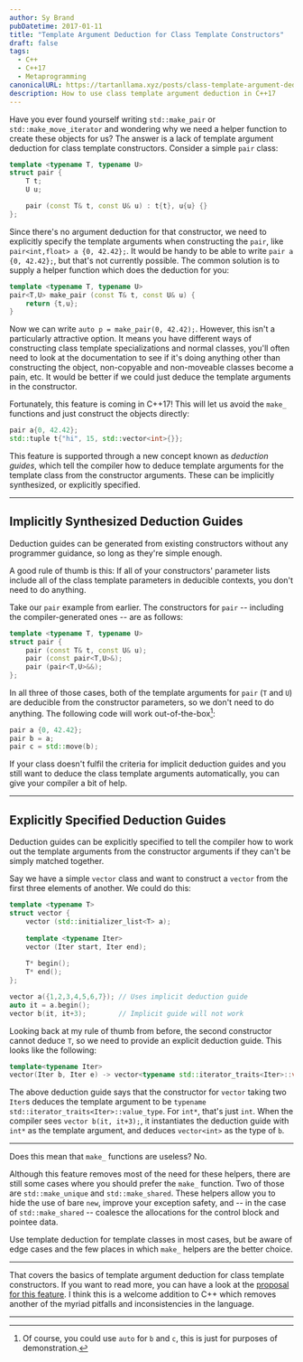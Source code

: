 ```yaml
---
author: Sy Brand
pubDatetime: 2017-01-11
title: "Template Argument Deduction for Class Template Constructors"
draft: false
tags:
  - C++
  - C++17
  - Metaprogramming
canonicalURL: https://tartanllama.xyz/posts/class-template-argument-deduction
description: How to use class template argument deduction in C++17
---
```


Have you ever found yourself writing `std::make_pair` or `std::make_move_iterator` and wondering why we need a helper function to create these objects for us? The answer is a lack of template argument deduction for class template constructors. Consider a simple `pair` class:

```cpp
template <typename T, typename U>
struct pair {
    T t;
    U u;

    pair (const T& t, const U& u) : t{t}, u{u} {}
};
```

Since there's no argument deduction for that constructor, we need to explicitly specify the template arguments when constructing the `pair`, like `pair<int,float> a {0, 42.42};`. It would be handy to be able to write `pair a {0, 42.42};`, but that's not currently possible. The common solution is to supply a helper function which does the deduction for you:

```cpp
template <typename T, typename U>
pair<T,U> make_pair (const T& t, const U& u) {
    return {t,u};
}
```

Now we can write `auto p = make_pair(0, 42.42);`. However, this isn't a particularly attractive option. It means you have different ways of constructing class template specializations and normal classes, you'll often need to look at the documentation to see if it's doing anything other than constructing the object, non-copyable and non-moveable classes become a pain, etc. It would be better if we could just deduce the template arguments in the constructor.

Fortunately, this feature is coming in C++17! This will let us avoid the `make_` functions and just construct the objects directly:

```cpp
pair a{0, 42.42};
std::tuple t{"hi", 15, std::vector<int>{}};
```

This feature is supported through a new concept known as *deduction guides*, which tell the compiler how to deduce template arguments for the template class from the constructor arguments. These can be implicitly synthesized, or explicitly specified.

-----------------

## Implicitly Synthesized Deduction Guides

Deduction guides can be generated from existing constructors without any programmer guidance, so long as they're simple enough.

A good rule of thumb is this: If all of your constructors' parameter lists include all of the class template parameters in deducible contexts, you don't need to do anything.

Take our `pair` example from earlier. The constructors for `pair` -- including the compiler-generated ones -- are as follows:

```cpp
template <typename T, typename U>
struct pair {
    pair (const T& t, const U& u);
    pair (const pair<T,U>&);
    pair (pair<T,U>&&);
};
```

In all three of those cases, both of the template arguments for `pair` (`T` and `U`) are deducible from the constructor parameters, so we don't need to do anything. The following code will work out-of-the-box[^1]:

[^1]: Of course, you could use `auto` for `b` and `c`, this is just for purposes of demonstration.

```cpp
pair a {0, 42.42};
pair b = a;
pair c = std::move(b);
```

If your class doesn't fulfil the criteria for implicit deduction guides and you still want to deduce the class template arguments automatically, you can give your compiler a bit of help.

-----------------

## Explicitly Specified Deduction Guides

Deduction guides can be explicitly specified to tell the compiler how to work out the template arguments from the constructor arguments if they can't be simply matched together.

Say we have a simple `vector` class and want to construct a `vector` from the first three elements of another. We could do this:

```cpp
template <typename T>
struct vector {
    vector (std::initializer_list<T> a);
    
    template <typename Iter>
    vector (Iter start, Iter end);
    
    T* begin();
    T* end();
};

vector a({1,2,3,4,5,6,7}); // Uses implicit deduction guide
auto it = a.begin();
vector b(it, it+3);        // Implicit guide will not work
```

Looking back at my rule of thumb from before, the second constructor cannot deduce `T`, so we need to provide an explicit deduction guide. This looks like the following:

```cpp
template<typename Iter> 
vector(Iter b, Iter e) -> vector<typename std::iterator_traits<Iter>::value_type>;
```

The above deduction guide says that the constructor for `vector` taking two `Iter`s deduces the template argument to be `typename std::iterator_traits<Iter>::value_type`. For `int*`, that's just `int`. When the compiler sees `vector b(it, it+3);`, it instantiates the deduction guide with `int*` as the template argument, and deduces `vector<int>` as the type of `b`.

----------------

Does this mean that `make_` functions are useless? No.

Although this feature removes most of the need for these helpers, there are still some cases where you should prefer the `make_` function. Two of those are `std::make_unique` and `std::make_shared`. These helpers allow you to hide the use of bare `new`, improve your exception safety, and -- in the case of `std::make_shared` -- coalesce the allocations for the control block and pointee data.

Use template deduction for template classes in most cases, but be aware of edge cases and the few places in which `make_` helpers are the better choice.

---------------

That covers the basics of template argument deduction for class template constructors. If you want to read more, you can have a look at the [proposal for this feature](http://www.open-std.org/jtc1/sc22/wg21/docs/papers/2016/p0091r3.html). I think this is a welcome addition to C++ which removes another of the myriad pitfalls and inconsistencies in the language.

----------------